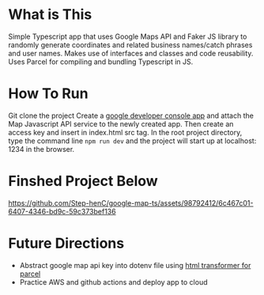 # What is This
Simple Typescript app that uses Google Maps API and Faker JS library to randomly generate coordinates and related business names/catch phrases and user names. Makes
use of interfaces and classes and code reusability. Uses Parcel for compiling and bundling Typescript in JS.

# How To Run
Git clone the project
Create a [google developer console app](https://console.cloud.google.com/) and attach the Map Javascript API service to the newly created app. Then create an access key and insert in index.html src tag. 
In the root project directory, type the command line `npm run dev` and the project will start up at localhost: 1234 in the browser.

# Finshed Project Below




https://github.com/Step-henC/google-map-ts/assets/98792412/6c467c01-6407-4346-bd9c-59c373bef136




# Future Directions
 - Abstract google map api key into dotenv file using [html transformer for parcel](https://github.com/parcel-bundler/parcel/issues/1209#issuecomment-1383226191)
 - Practice AWS and github actions and deploy app to cloud
